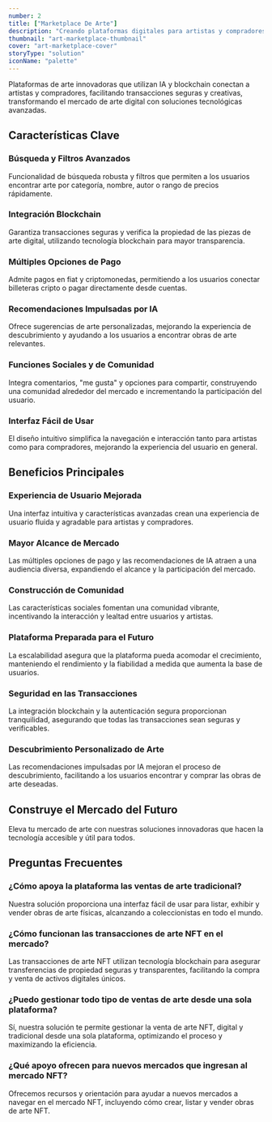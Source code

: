 ```yaml
---
number: 2
title: ["Marketplace De Arte"]
description: "Creando plataformas digitales para artistas y compradores, integrando blockchain para transacciones seguras y promoviendo la creatividad."
thumbnail: "art-marketplace-thumbnail"
cover: "art-marketplace-cover"
storyType: "solution"
iconName: "palette"
---
```


Plataformas de arte innovadoras que utilizan IA y blockchain conectan a artistas y compradores, facilitando transacciones seguras y creativas, transformando el mercado de arte digital con soluciones tecnológicas avanzadas.



## Características Clave

### Búsqueda y Filtros Avanzados

Funcionalidad de búsqueda robusta y filtros que permiten a los usuarios encontrar arte por categoría, nombre, autor o rango de precios rápidamente.

### Integración Blockchain

Garantiza transacciones seguras y verifica la propiedad de las piezas de arte digital, utilizando tecnología blockchain para mayor transparencia.

### Múltiples Opciones de Pago

Admite pagos en fiat y criptomonedas, permitiendo a los usuarios conectar billeteras cripto o pagar directamente desde cuentas.

### Recomendaciones Impulsadas por IA

Ofrece sugerencias de arte personalizadas, mejorando la experiencia de descubrimiento y ayudando a los usuarios a encontrar obras de arte relevantes.

### Funciones Sociales y de Comunidad

Integra comentarios, "me gusta" y opciones para compartir, construyendo una comunidad alrededor del mercado e incrementando la participación del usuario.

### Interfaz Fácil de Usar

El diseño intuitivo simplifica la navegación e interacción tanto para artistas como para compradores, mejorando la experiencia del usuario en general.

## Beneficios Principales

### Experiencia de Usuario Mejorada

Una interfaz intuitiva y características avanzadas crean una experiencia de usuario fluida y agradable para artistas y compradores.

### Mayor Alcance de Mercado

Las múltiples opciones de pago y las recomendaciones de IA atraen a una audiencia diversa, expandiendo el alcance y la participación del mercado.

### Construcción de Comunidad

Las características sociales fomentan una comunidad vibrante, incentivando la interacción y lealtad entre usuarios y artistas.

### Plataforma Preparada para el Futuro

La escalabilidad asegura que la plataforma pueda acomodar el crecimiento, manteniendo el rendimiento y la fiabilidad a medida que aumenta la base de usuarios.

### Seguridad en las Transacciones

La integración blockchain y la autenticación segura proporcionan tranquilidad, asegurando que todas las transacciones sean seguras y verificables.

### Descubrimiento Personalizado de Arte

Las recomendaciones impulsadas por IA mejoran el proceso de descubrimiento, facilitando a los usuarios encontrar y comprar las obras de arte deseadas.

## Construye el Mercado del Futuro

Eleva tu mercado de arte con nuestras soluciones innovadoras que hacen la tecnología accesible y útil para todos.



## Preguntas Frecuentes

### ¿Cómo apoya la plataforma las ventas de arte tradicional?

Nuestra solución proporciona una interfaz fácil de usar para listar, exhibir y vender obras de arte físicas, alcanzando a coleccionistas en todo el mundo.

### ¿Cómo funcionan las transacciones de arte NFT en el mercado?

Las transacciones de arte NFT utilizan tecnología blockchain para asegurar transferencias de propiedad seguras y transparentes, facilitando la compra y venta de activos digitales únicos.

### ¿Puedo gestionar todo tipo de ventas de arte desde una sola plataforma?

Sí, nuestra solución te permite gestionar la venta de arte NFT, digital y tradicional desde una sola plataforma, optimizando el proceso y maximizando la eficiencia.

### ¿Qué apoyo ofrecen para nuevos mercados que ingresan al mercado NFT?

Ofrecemos recursos y orientación para ayudar a nuevos mercados a navegar en el mercado NFT, incluyendo cómo crear, listar y vender obras de arte NFT.
